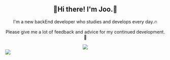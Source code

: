 
<!--  
**JooGit12/JooGit12** is a ✨ _special_ ✨ repository because its `README.md` (this file) appears on your GitHub profile.

Here are some ideas to get you started:

- 🔭 I’m currently working on ...
- 🌱 I’m currently learning ...
- 👯 I’m looking to collaborate on ...
- 🤔 I’m looking for help with ...
- 💬 Ask me about ...
- 📫 How to reach me: ...
- 😄 Pronouns: ...
- ⚡ Fun fact: ...
-->

<div align="center">
  <p><h2>🦊Hi there! I'm Joo.🦊</h2></p>
  <p>I'm a new backEnd developer who studies and develops every day.🔥</p>
  <p>Please give me a lot of feedback and advice for my continued development.💬</p>
  <a href="https://www.notion.so/Joo-Library-86519211a32a4bb681da8f619b952d3e?pvs=4">
    <img src="https://img.shields.io/badge/notion-white?style=flat&logo=notion&logoColor=CC6699"/>
  </a>
</div>
<img src="https://capsule-render.vercel.app/api?type=shape&color=abcdef&height=100&section=header&text=안녕하세요&fontSize=40" />
